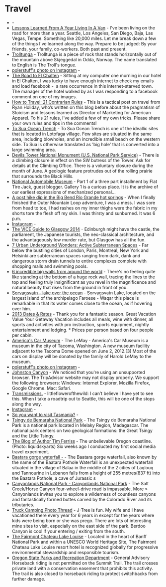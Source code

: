 # Travel

- [](http://roseynews.com/top-27-places-u-s-foreigners-crazy/) - 
- [Lessons Learned From A Year Living In A Van](http://indefinitelywild.gizmodo.com/lessons-learned-from-a-year-living-in-a-van-1695536542/+travis) - I've been living on the road for more than a year. Seattle, Los Angeles, San Diego, Baja, Las Vegas, Tempe. Something like 20,000 miles. Let me break down a few of the things I've learned along the way.  Prepare to be judged: By your friends, your family, co-workers. Both past and present.
- [Trolltunga](http://en.wikipedia.org/wiki/Trolltunga) - Trolltunga is a piece of rock that stands horizontally out of the mountain above Skjeggedal in Odda, Norway. The name translated to English is The Troll's tongue.
- [polerstuff's photo on Instagram](http://instagram.com/p/t55n4VkMUe/) - 
- [The Road to El Chalten](http://www.throughstrangelenses.com/2013/05/13/the-road-to-el-chalten/) - Sitting at my computer one morning in our hotel in El Chalten, I was lucky to have enough internet to check my emails and load facebook -  a rare occurrence in this internet-starved town. The manager of the hotel walked by as I was responding to a facebook comment on one of my images.
- [How to Travel: 21 Contrarian Rules](http://fourhourworkweek.com/2013/07/14/how-to-travel-21-contrarian-rules/) - This is a tactical post on travel from Ryan Holiday, who’s written on this blog before about the pragmatism of Stoicism and lessons learned as Director of Marketing for American Apparel.  To his 21 rules, I’ve added a few of my own tricks. Please share your own rules and tips in the comments!
- [To Sua Ocean Trench](http://www.samoa.travel/sightseeing/x40/to-sua-ocean-trench) - To Sua Ocean Trench is one of the ideallic sites that is located in Lotofaga village. Few sites are situated in the same area, including blowholes, and an incredible small beach on the western side. To Sua is otherwise translated as 'big hole' that is converted into a large swimming area.
- [Devils Tower National Monument (U.S. National Park Service)](http://www.nps.gov/deto/index.htm) - There is a climbing closure in effect on the SW butress of the Tower. Ask for details at the Climbing Office. There is a voluntary closure during the month of June.  A geologic feature protrudes out of the rolling prairie that surrounds the Black Hills.
- [National Automobile Museum](http://www.automuseum.org/) - Part 1 of a three part installment by Flat Tire Jack, guest blogger.  Gallery 1 is a curious place. It is the archive of our earliest expressions of mechanized personal...
- [A post hike dip in the Big Bend Rio Grande hot springs](http://travelingted.com/2014/06/20/post-hike-dip-big-bend-rio-grande-hot-springs/) - When I finally finished the Outer Mountain Loop adventure, I was a mess. I was sore from head to toe, I had rashes on my inner thighs were the fabric in my shorts tore the flesh off my skin. I was thirsty and sunburned. It was 6 p.m.
- [Instagram](http://instagram.com/p/jrg9PsilKD/) - 
- [The VICE Guide to Glasgow 2014](http://m.vice.com/read/the-vice-guide-to-glasgow-2014-398) - Edinburgh might have the castle, the parliament, the Japanese tourists, the neo-classical architecture, and the advantageously low murder rate, but Glasgow has all the fun.
- [7 Urban Underground Wonders: Active Subterranean Spaces](http://weburbanist.com/2014/03/17/7-urban-underground-wonders-active-subterranean-spaces/) - Far below the bustling cities of London, Paris, Montreal, New York and Helsinki are subterranean spaces ranging from dark, dank and dangerous storm drain tunnels to entire complexes complete with shopping malls and swimming pools.
- [6 incredible big walls from around the world](http://www.adventuretravelmagazine.co.uk/index.php/news1/travel/item/67-6-incredible-big-walls-from-around-the-world/67-6-incredible-big-walls-from-around-the-world) - There's no feeling quite like standing at the bottom of a huge rock wall, tracing the lines to the top and feeling truly insignificant as you revel in the magnificence and natural beauty that rises from the ground in front of you.
- [Sorvagsvatn - lake over the ocean](http://piximus.net/others/sorvagsvatn-lake-over-the-ocean) - Sorvagsvatn Lake, located on the largest island of the archipelago Faroese - Waqar this place is remarkable in that its water comes close to the ocean, as if hovering over him.
- [2013 Dates & Rates](http://www.clubgetaway.com/getaways/weekend/dates-and-rates.asp) - Thank you for a fantastic season. Great Vacation Value Your Getaway Vacation includes all meals, wine with dinner, all sports and activities with pro instruction, sports equipment, nightly entertainment and lodging. * Prices per person based on four people per cabin.
- [America's Car Museum](http://en.wikipedia.org/wiki/America's_Car_Museum) - The LeMay - America's Car Museum is a museum in the city of Tacoma, Washington. A new museum facility adjacent to the Tacoma Dome opened on June 2, 2012.[3] Most of the cars on display will be donated by the family of Harold LeMay to the museum.
- [polerstuff's photo on Instagram](http://instagram.com/p/twPX49EMeQ/) - 
- [Johnston Canyon](http://www.tripadvisor.com/Attraction_Review-g154910-d187024-Reviews-Johnston_Canyon-Banff_National_Park_Alberta.html) - We noticed that you're using an unsupported browser. The TripAdvisor website may not display properly. We support the following browsers: Windows: Internet Explorer, Mozilla Firefox, Google Chrome. Mac: Safari.
- [Transmissions.](http://v4velveeta.tumblr.com/post/100126800455/littleflowerofthewild-i-cant-believe-i-have) - littleflowerofthewild:  I can’t believe I have yet to see this. When I take a roadtrip out to Seattle, this will be one of the stops along the way.
- [Instagram](http://instagram.com/p/srBO9ikMaC/) - 
- [So you want to visit Tasmania?](http://imgur.com/a/QkPso) - 
- [Tsingy de Bemaraha National Park](http://en.wikipedia.org/wiki/Tsingy_de_Bemaraha_National_Park) - The Tsingy de Bemaraha National Park is a national park located in Melaky Region, Madagascar. The national park centers on two geological formations: the Great Tsingy and the Little Tsingy.
- [The Blog of Author Tim Ferriss](http://fourhourworkweek.com/2008/07/30/12-gems-of-the-pacific-northwest-coast-plus-200-tweets-my-thoughts-on-practical-twitter-use/) - The unbelievable Oregon coastline. (Photo: liquidskyarts)  Six weeks ago I conducted my first social media travel experiment.
- [Baatara gorge waterfall -](http://2il.org/baatara-gorge-waterfall/) - The Baatara gorge waterfall, also known by the name of the Baatara Pothole Waterfall is an unexpected waterfall situated in the village of Balaa in the middle of the 2 cities of Laqlouq and Tannourine in Lebanon falls from a height of 255 metres(837 ft) into the Baatara Pothole, a cave of Jurassic s
- [Canyonlands National Park - Canyonlands National Park](http://www.nps.gov/cany/index.htm) - The Salt Creek/Horse Canyon four-wheel-drive road is impassable. More »  Canyonlands invites you to explore a wilderness of countless canyons and fantastically formed buttes carved by the Colorado River and its tributaries.
- [Truck Camping Photo Thread](http://www.tacomaworld.com/forum/2nd-gen-tacomas/166072-truck-camping-photo-thread-16.html) - J-Tree is fun. My wife and I have vacationed there every year for 6 years in except for the years where kids were being born or she was prego. There are lots of interesting mine sites to visit, especially on the east side of the park. Berdoo Canyon is cool if your entering / exiting from the south.
- [The Fairmont Chateau Lake Louise](http://www.fairmont.com/lake-louise/) - Located in the heart of Banff National Park and within a UNESCO World Heritage Site, The Fairmont Chateau Lake Louise resort hotel is recognized globally for progressive environmental stewardship and responsible tourism.
- [Oregon State Parks and Recreation Department](http://www.oregonstateparks.org/index.cfm;jsessionid=DA36FADD6FED873C7120459CC2DFB406.cfusion?do=mobilepark.dsp_parkPage&parkId=36&CFID=18386898&CFTOKEN=efe7e347fa129de0-9A4A87A6-D34F-68D4-54FE2CB5D3C54809) - General Advisory Horseback riding is not permitted on the Summit Trail. The trail crosses private land with a conservation easement that prohibits this activity. The trail is also closed to horseback riding to protect switchbacks from further damage.
